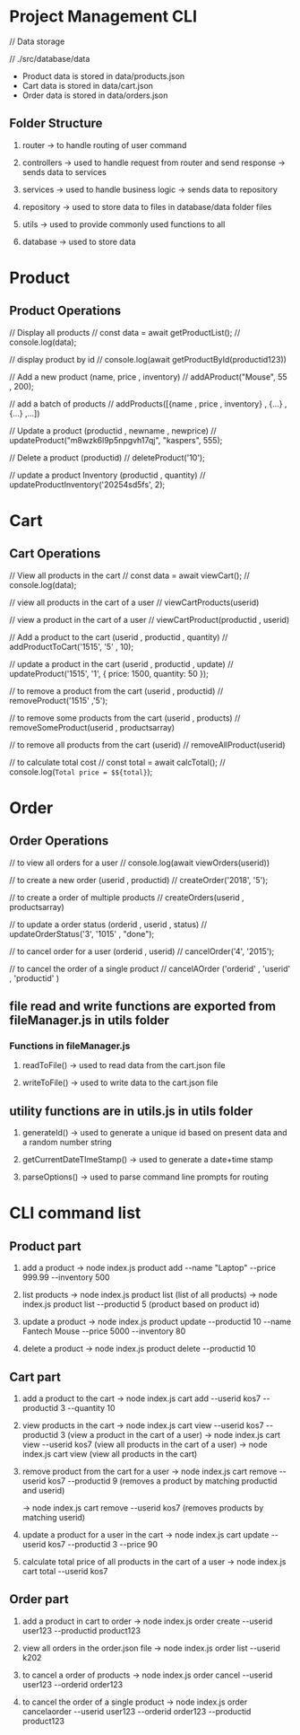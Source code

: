 # Project Management CLI

// Data storage

// ./src/database/data

- Product data is stored in data/products.json
- Cart data is stored in data/cart.json
- Order data is stored in data/orders.json

## Folder Structure

1. router
   -> to handle routing of user command

2. controllers
   -> used to handle request from router and send response
   -> sends data to services

3. services
   -> used to handle business logic
   -> sends data to repository

4. repository
   -> used to store data to files in database/data folder files

5. utils
   -> used to provide commonly used functions to all

6. database
   -> used to store data

# Product

## Product Operations

// Display all products
// const data = await getProductList();
// console.log(data);

// display product by id
// console.log(await getProductById(productid123))

// Add a new product (name, price , inventory)
// addAProduct("Mouse", 55 , 200);

// add a batch of products
// addProducts([{name , price , inventory} , {...} , {...} ,...])

// Update a product (productid , newname , newprice)
// updateProduct("m8wzk6l9p5npgvh17qj", "kaspers", 555);

// Delete a product (productid)
// deleteProduct('10');

// update a product Inventory (productid , quantity)
// updateProductInventory('20254sd5fs', 2);

# Cart

## Cart Operations

// View all products in the cart
// const data = await viewCart();
// console.log(data);

// view all products in the cart of a user
// viewCartProducts(userid)

// view a product in the cart of a user
// viewCartProduct(productid , userid)

// Add a product to the cart (userid , productid , quantity)
// addProductToCart('1515', '5' , 10);

// update a product in the cart (userid , productid , update)
// updateProduct('1515', '1', { price: 1500, quantity: 50 });

// to remove a product from the cart (userid , productid)
// removeProduct('1515' ,'5');

// to remove some products from the cart (userid , products)
// removeSomeProduct(userid , productsarray)

// to remove all products from the cart (userid)
// removeAllProduct(userid)

// to calculate total cost
// const total = await calcTotal();
// console.log(`Total price = $${total}`);

# Order

## Order Operations

// to view all orders for a user
// console.log(await viewOrders(userid))

// to create a new order (userid , productid)
// createOrder('2018', '5');

// to create a order of multiple products
// createOrders(userid , productsarray)

// to update a order status (orderid , userid , status)
// updateOrderStatus('3', '1015' , "done");

// to cancel order for a user (orderid , userid)
// cancelOrder('4', '2015');

// to cancel the order of a single product
// cancelAOrder ('orderid' , 'userid' , 'productid' )

## file read and write functions are exported from fileManager.js in utils folder

### Functions in fileManager.js

1. readToFile()
   -> used to read data from the cart.json file

2) writeToFile()
   -> used to write data to the cart.json file

## utility functions are in utils.js in utils folder

1. generateId()
   -> used to generate a unique id based on present data and a random number string

2. getCurrentDateTImeStamp()
   -> used to generate a date+time stamp

3. parseOptions()
   -> used to parse command line prompts for routing

# CLI command list

## Product part

1. add a product
   -> node index.js product add --name "Laptop" --price 999.99 --inventory 500

2. list products
   -> node index.js product list (list of all products)
   -> node index.js product list --productid 5 (product based on product id)

3. update a product
   -> node index.js product update --productid 10 --name Fantech Mouse --price 5000 --inventory 80

4. delete a product
   -> node index.js product delete --productid 10

## Cart part

1. add a product to the cart
   -> node index.js cart add --userid kos7 --productid 3 --quantity 10

2. view products in the cart
   -> node index.js cart view --userid kos7 --productid 3 (view a product in the cart of a user)
   -> node index.js cart view --userid kos7 (view all products in the cart of a user)
   -> node index.js cart view (view all products in the cart)

3. remove product from the cart for a user
   -> node index.js cart remove --userid kos7 --productid 9
   (removes a product by matching productid and userid)

   -> node index.js cart remove --userid kos7
   (removes products by matching userid)

4. update a product for a user in the cart
   -> node index.js cart update --userid kos7 --productid 3 --price 90

5. calculate total price of all products in the cart of a user
   -> node index.js cart total --userid kos7

## Order part

1. add a product in cart to order
   -> node index.js order create --userid user123 --productid product123

2. view all orders in the order.json file
   -> node index.js order list --userid k202

3. to cancel a order of products
   -> node index.js order cancel --userid user123 --orderid order123

4. to cancel the order of a single product
   -> node index.js order cancelaorder --userid user123 --orderid order123 --productid product123
